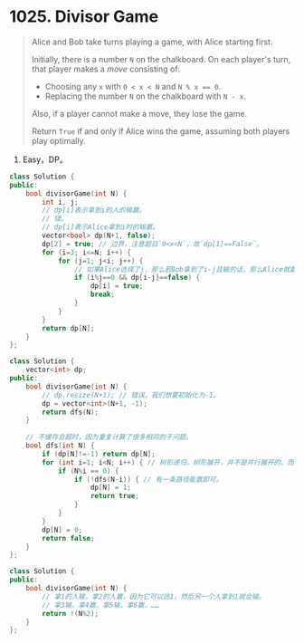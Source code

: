 # 1025. Divisor Game

> Alice and Bob take turns playing a game, with Alice starting first.
>
> Initially, there is a number `N` on the chalkboard. On each player's turn, that player makes a *move* consisting of:
>
> - Choosing any `x` with `0 < x < N` and `N % x == 0`.
> - Replacing the number `N` on the chalkboard with `N - x`.
>
> Also, if a player cannot make a move, they lose the game.
>
> Return `True` if and only if Alice wins the game, assuming both players play optimally.

1. Easy，DP。

```cpp
class Solution {
public:
    bool divisorGame(int N) {
        int i, j;
        // dp[i]表示拿到i的人的输赢。
        // 错。
        // dp[i]表示Alice拿到i时的输赢。
        vector<bool> dp(N+1, false);
        dp[2] = true; // 边界，注意题目`0<x<N`，故`dp[1]==False`。
        for (i=3; i<=N; i++) {
            for (j=1; j<i; j++) {
                // 如果Alice选择了j，那么若Bob拿到了i-j且输的话，那么Alice就赢。
                if (i%j==0 && dp[i-j]==false) {
                    dp[i] = true;
                    break;
                }
            }
        }
        return dp[N];
    }
};
```

```cpp
class Solution {
    vector<int> dp;
public:
    bool divisorGame(int N) {
        // dp.resize(N+1); // 错误，我们想要初始化为-1。
        dp = vector<int>(N+1, -1);
        return dfs(N);
    }
    
    // 不缓存会超时，因为重复计算了很多相同的子问题。
    bool dfs(int N) {
        if (dp[N]!=-1) return dp[N];
        for (int i=1; i<N; i++) { // 树形递归，树形展开，并不是并行展开的，而是串行。
            if (N%i == 0) {
                if (!dfs(N-i)) { // 有一条路径能赢即可。
                    dp[N] = 1;
                    return true;
                }
            }
        }
        dp[N] = 0;
        return false;
    }
};
```

```cpp
class Solution {
public:
    bool divisorGame(int N) {
        // 拿1的人输，拿2的人赢，因为它可以选1，然后另一个人拿到1就会输。
        // 拿3输，拿4赢，拿5输，拿6赢，……
        return !(N%2);
    }
};
```


